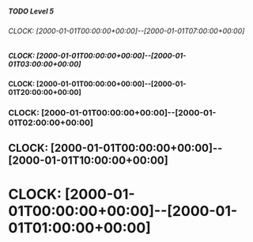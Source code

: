 ##### TODO Level 5
###### CLOCK: [2000-01-01T00:00:00+00:00]--[2000-01-01T07:00:00+00:00]
##### CLOCK: [2000-01-01T00:00:00+00:00]--[2000-01-01T03:00:00+00:00]
#### CLOCK: [2000-01-01T00:00:00+00:00]--[2000-01-01T20:00:00+00:00]
### CLOCK: [2000-01-01T00:00:00+00:00]--[2000-01-01T02:00:00+00:00]
## CLOCK: [2000-01-01T00:00:00+00:00]--[2000-01-01T10:00:00+00:00]
# CLOCK: [2000-01-01T00:00:00+00:00]--[2000-01-01T01:00:00+00:00]
